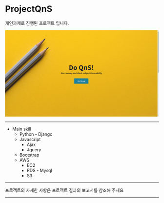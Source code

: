 ProjectQnS
==========
개인과제로 진행된 프로젝트 입니다.

![project logo](프로젝트%20결과/main.png)

***

 

 - Main skill
	 - Python - Django
	 - Javascript
		 - Ajax
		 - Jquery
	 - Bootstrap
	 - AWS
		 - EC2
		 - RDS - Mysql
		 - S3

***  
프로젝트의 자세한 사항은 프로젝트 결과의 보고서를 참조해 주세요
***
